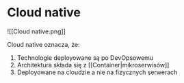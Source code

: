 # Cloud native

![[Cloud native.png]]

Cloud native oznacza, że:

1. Technologie deployowane są po DevOpsowemu
2. Architektura składa się z [[Container|mikroserwisów]]
3. Deployowane na cloudzie a nie na fizycznych serwerach